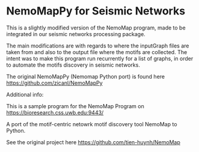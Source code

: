 # NemoMapPy for Seismic Networks

This is a slightly modified version of the NemoMap program, made to be integrated in our seismic networks processing package.

The main modifications are with regards to where the inputGraph files are taken from and also to the output file where the motifs are collected. 
The intent was to make this program run recurrently for a list of graphs, in order to automate the motifs discovery in seismic networks.

The original NemoMapPy (Nemomap Python port) is found here https://github.com/zicanl/NemoMapPy


Additional info:

This is a sample program for the NemoMap Program on https://bioresearch.css.uwb.edu:9443/

A port of the motif-centric netowrk motif discovery tool NemoMap to Python.

See the original project here https://github.com/tien-huynh/NemoMap

